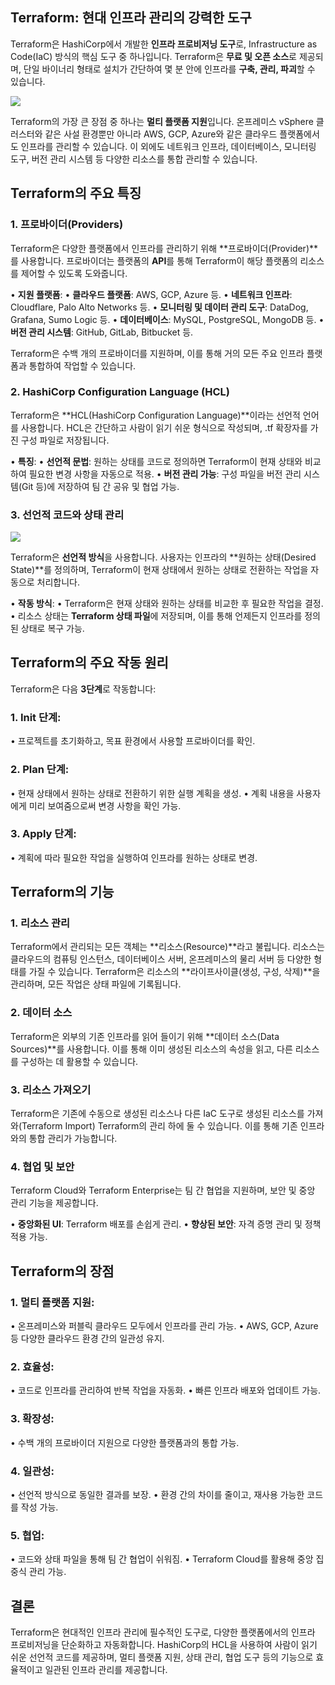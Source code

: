 ## **Terraform: 현대 인프라 관리의 강력한 도구**

Terraform은 HashiCorp에서 개발한 **인프라 프로비저닝 도구**로, Infrastructure as Code(IaC) 방식의 핵심 도구 중 하나입니다. Terraform은 **무료 및 오픈 소스**로 제공되며, 단일 바이너리 형태로 설치가 간단하여 몇 분 안에 인프라를 **구축, 관리, 파괴**할 수 있습니다.

  ![](Pasted%20image%2020250107133041.png)

Terraform의 가장 큰 장점 중 하나는 **멀티 플랫폼 지원**입니다. 온프레미스 vSphere 클러스터와 같은 사설 환경뿐만 아니라 AWS, GCP, Azure와 같은 클라우드 플랫폼에서도 인프라를 관리할 수 있습니다. 이 외에도 네트워크 인프라, 데이터베이스, 모니터링 도구, 버전 관리 시스템 등 다양한 리소스를 통합 관리할 수 있습니다.

## **Terraform의 주요 특징**

### **1. 프로바이더(Providers)**

Terraform은 다양한 플랫폼에서 인프라를 관리하기 위해 **프로바이더(Provider)**를 사용합니다. 프로바이더는 플랫폼의 **API**를 통해 Terraform이 해당 플랫폼의 리소스를 제어할 수 있도록 도와줍니다.

• **지원 플랫폼**:
	• **클라우드 플랫폼**: AWS, GCP, Azure 등.
	• **네트워크 인프라**: Cloudflare, Palo Alto Networks 등.
	• **모니터링 및 데이터 관리 도구**: DataDog, Grafana, Sumo Logic 등.
	• **데이터베이스**: MySQL, PostgreSQL, MongoDB 등.
	• **버전 관리 시스템**: GitHub, GitLab, Bitbucket 등.

Terraform은 수백 개의 프로바이더를 지원하며, 이를 통해 거의 모든 주요 인프라 플랫폼과 통합하여 작업할 수 있습니다.


### **2. HashiCorp Configuration Language (HCL)**


Terraform은 **HCL(HashiCorp Configuration Language)**이라는 선언적 언어를 사용합니다. HCL은 간단하고 사람이 읽기 쉬운 형식으로 작성되며, .tf 확장자를 가진 구성 파일로 저장됩니다.

• **특징**:
	• **선언적 문법**: 원하는 상태를 코드로 정의하면 Terraform이 현재 상태와 비교하여 필요한 변경 사항을 자동으로 적용.
	• **버전 관리 가능**: 구성 파일을 버전 관리 시스템(Git 등)에 저장하여 팀 간 공유 및 협업 가능.

### **3. 선언적 코드와 상태 관리**

![](Pasted%20image%2020250411093716.png)

Terraform은 **선언적 방식**을 사용합니다. 사용자는 인프라의 **원하는 상태(Desired State)**를 정의하며, Terraform이 현재 상태에서 원하는 상태로 전환하는 작업을 자동으로 처리합니다.

• **작동 방식**:
	• Terraform은 현재 상태와 원하는 상태를 비교한 후 필요한 작업을 결정.
	• 리소스 상태는 **Terraform 상태 파일**에 저장되며, 이를 통해 언제든지 인프라를 정의된 상태로 복구 가능.

## **Terraform의 주요 작동 원리**

Terraform은 다음 **3단계**로 작동합니다:

### 1. **Init 단계**:

• 프로젝트를 초기화하고, 목표 환경에서 사용할 프로바이더를 확인.

### 2. **Plan 단계**:

• 현재 상태에서 원하는 상태로 전환하기 위한 실행 계획을 생성.
• 계획 내용을 사용자에게 미리 보여줌으로써 변경 사항을 확인 가능.

### 3. **Apply 단계**:

• 계획에 따라 필요한 작업을 실행하여 인프라를 원하는 상태로 변경.

## **Terraform의 기능**

### **1. 리소스 관리**

Terraform에서 관리되는 모든 객체는 **리소스(Resource)**라고 불립니다. 리소스는 클라우드의 컴퓨팅 인스턴스, 데이터베이스 서버, 온프레미스의 물리 서버 등 다양한 형태를 가질 수 있습니다. Terraform은 리소스의 **라이프사이클(생성, 구성, 삭제)**을 관리하며, 모든 작업은 상태 파일에 기록됩니다.

### **2. 데이터 소스**


Terraform은 외부의 기존 인프라를 읽어 들이기 위해 **데이터 소스(Data Sources)**를 사용합니다. 이를 통해 이미 생성된 리소스의 속성을 읽고, 다른 리소스를 구성하는 데 활용할 수 있습니다.

### **3. 리소스 가져오기**

Terraform은 기존에 수동으로 생성된 리소스나 다른 IaC 도구로 생성된 리소스를 가져와(Terraform Import) Terraform의 관리 하에 둘 수 있습니다. 이를 통해 기존 인프라와의 통합 관리가 가능합니다.

### **4. 협업 및 보안**

  
Terraform Cloud와 Terraform Enterprise는 팀 간 협업을 지원하며, 보안 및 중앙 관리 기능을 제공합니다.

• **중앙화된 UI**: Terraform 배포를 손쉽게 관리.
• **향상된 보안**: 자격 증명 관리 및 정책 적용 가능.


## **Terraform의 장점**

### 1. **멀티 플랫폼 지원**:

• 온프레미스와 퍼블릭 클라우드 모두에서 인프라를 관리 가능.
• AWS, GCP, Azure 등 다양한 클라우드 환경 간의 일관성 유지.

### 2. **효율성**:

• 코드로 인프라를 관리하여 반복 작업을 자동화.
• 빠른 인프라 배포와 업데이트 가능.

### 3. **확장성**:

• 수백 개의 프로바이더 지원으로 다양한 플랫폼과의 통합 가능.

### 4. **일관성**:

• 선언적 방식으로 동일한 결과를 보장.
• 환경 간의 차이를 줄이고, 재사용 가능한 코드를 작성 가능.

### 5. **협업**:

• 코드와 상태 파일을 통해 팀 간 협업이 쉬워짐.
• Terraform Cloud를 활용해 중앙 집중식 관리 가능.

## **결론**

Terraform은 현대적인 인프라 관리에 필수적인 도구로, 다양한 플랫폼에서의 인프라 프로비저닝을 단순화하고 자동화합니다. HashiCorp의 HCL을 사용하여 사람이 읽기 쉬운 선언적 코드를 제공하며, 멀티 플랫폼 지원, 상태 관리, 협업 도구 등의 기능으로 효율적이고 일관된 인프라 관리를 제공합니다.
